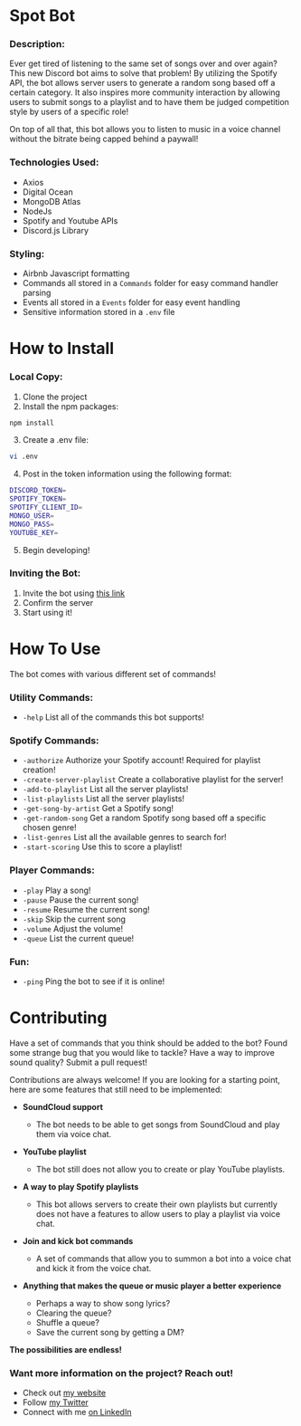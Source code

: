 # Spot Bot

### Description:

Ever get tired of listening to the same set of songs over and over again? This new Discord bot aims to solve that problem! 
By utilizing the Spotify API, the bot allows server users to generate a random song based off a certain category. It also 
inspires more community interaction by allowing users to submit songs to a playlist and to have them be judged competition
style by users of a specific role!  

On top of all that, this bot allows you to listen to music in a voice channel without the bitrate being capped behind a paywall!

### Technologies Used:
- Axios
- Digital Ocean
- MongoDB Atlas
- NodeJs
- Spotify and Youtube APIs
- Discord.js Library

### Styling:
- Airbnb Javascript formatting
- Commands all stored in a ```Commands``` folder for easy command handler parsing
- Events all stored in a ```Events``` folder for easy event handling
- Sensitive information stored in a ```.env``` file

# How to Install

### Local Copy:
1. Clone the project
2. Install the npm packages: 
```bash
npm install
```
3. Create a .env file:
```bash
vi .env
```
4. Post in the token information using the following format:
```bash
DISCORD_TOKEN=
SPOTIFY_TOKEN=
SPOTIFY_CLIENT_ID=
MONGO_USER=
MONGO_PASS=
YOUTUBE_KEY=
```
5. Begin developing!

### Inviting the Bot:
1. Invite the bot using [this link](https://discord.com/oauth2/authorize?client_id=827367232459243521&scope=bot&permissions=8)
2. Confirm the server
3. Start using it!

# How To Use

The bot comes with various different set of commands!

### Utility Commands:

- ```-help``` List all of the commands this bot supports!


### Spotify Commands:

- ```-authorize``` Authorize your Spotify account! Required for playlist creation!
- ```-create-server-playlist``` Create a collaborative playlist for the server!
- ```-add-to-playlist``` List all the server playlists!
- ```-list-playlists``` List all the server playlists!
- ```-get-song-by-artist``` Get a Spotify song!
- ```-get-random-song``` Get a random Spotify song based off a specific chosen genre!
- ```-list-genres``` List all the available genres to search for!
- ```-start-scoring``` Use this to score a playlist!

### Player Commands:

- ```-play``` Play a song!
- ```-pause``` Pause the current song!
- ```-resume``` Resume the current song!
- ```-skip``` Skip the current song
- ```-volume``` Adjust the volume!
- ```-queue``` List the current queue!

### Fun:

- ```-ping``` Ping the bot to see if it is online!

# Contributing

Have a set of commands that you think should be added to the bot? Found some strange bug that
you would like to tackle? Have a way to improve sound quality? Submit a pull request!

Contributions are always welcome! If you are looking for a starting point, here are some features that
still need to be implemented:

- **SoundCloud support** 
    - The bot needs to be able to get songs from SoundCloud and play them 
      via voice chat.
    
- **YouTube playlist** 
    - The bot still does not allow you to create or play YouTube playlists.

- **A way to play Spotify playlists** 
    - This bot allows servers to create their own playlists but currently
does not have a features to allow users to play a playlist via voice chat.
  
- **Join and kick bot commands** 
    - A set of commands that allow you to summon a bot into a voice
chat and kick it from the voice chat.
  
- **Anything that makes the queue or music player a better experience**
    - Perhaps a way to show song lyrics?
    - Clearing the queue?
    - Shuffle a queue?
    - Save the current song by getting a DM?
    
**The possibilities are endless!**


### Want more information on the project? Reach out!

- Check out [my website](https://www.imfaisalkhalid.com/)
- Follow [my Twitter](https://twitter.com/ImFaisalKhalid)
- Connect with me [on LinkedIn](https://www.linkedin.com/in/Imfaisalkhalid/)
